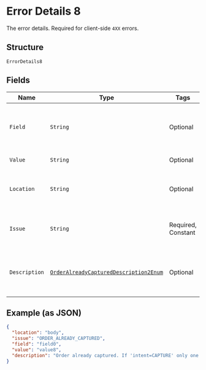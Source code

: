 
# Error Details 8

The error details. Required for client-side `4XX` errors.

## Structure

`ErrorDetails8`

## Fields

| Name | Type | Tags | Description | Getter | Setter |
|  --- | --- | --- | --- | --- | --- |
| `Field` | `String` | Optional | The field that caused the error. If this field is in the body, set this value to the field's JSON pointer value. Required for client-side errors. | String getField() | setField(String field) |
| `Value` | `String` | Optional | The value of the field that caused the error. | String getValue() | setValue(String value) |
| `Location` | `String` | Optional | The location of the field that caused the error. Value is `body`, `path`, or `query`.<br>**Default**: `"body"` | String getLocation() | setLocation(String location) |
| `Issue` | `String` | Required, Constant | The unique, fine-grained application-level error code.<br>**Default**: `"ORDER_ALREADY_CAPTURED"` | String getIssue() | setIssue(String issue) |
| `Description` | [`OrderAlreadyCapturedDescription2Enum`](../../doc/models/order-already-captured-description-2-enum.md) | Optional | The human-readable description for an issue. The description can change over the lifetime of an API, so clients must not depend on this value. | OrderAlreadyCapturedDescription2Enum getDescription() | setDescription(OrderAlreadyCapturedDescription2Enum description) |

## Example (as JSON)

```json
{
  "location": "body",
  "issue": "ORDER_ALREADY_CAPTURED",
  "field": "field0",
  "value": "value8",
  "description": "Order already captured. If 'intent=CAPTURE' only one capture per order is allowed."
}
```

